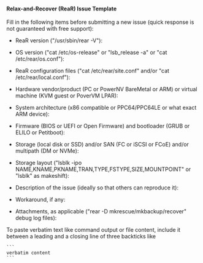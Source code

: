 #### Relax-and-Recover (ReaR) Issue Template

Fill in the following items before submitting a new issue
(quick response is not guaranteed with free support):

* ReaR version ("/usr/sbin/rear -V"):

* OS version ("cat /etc/os-release" or "lsb_release -a" or "cat /etc/rear/os.conf"):

* ReaR configuration files ("cat /etc/rear/site.conf" and/or "cat /etc/rear/local.conf"):

* Hardware vendor/product (PC or PowerNV BareMetal or ARM) or virtual machine (KVM guest or PoverVM LPAR):

* System architecture (x86 compatible or PPC64/PPC64LE or what exact ARM device):

* Firmware (BIOS or UEFI or Open Firmware) and bootloader (GRUB or ELILO or Petitboot):

* Storage (local disk or SSD) and/or SAN (FC or iSCSI or FCoE) and/or multipath (DM or NVMe):

* Storage layout ("lsblk -ipo NAME,KNAME,PKNAME,TRAN,TYPE,FSTYPE,SIZE,MOUNTPOINT" or "lsblk" as makeshift):

* Description of the issue (ideally so that others can reproduce it):

* Workaround, if any:

* Attachments, as applicable ("rear -D mkrescue/mkbackup/recover" debug log files):

To paste verbatim text like command output or file content,
include it between a leading and a closing line of three backticks like
````
```
verbatim content
```
````
